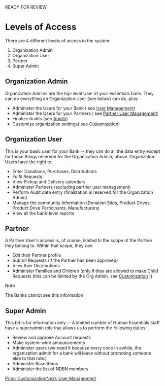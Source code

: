READY FOR REVIEW
# Levels of Access

There are 4 different levels of access in the system:
1. Organization Admin
2. Organization User
3. Partner
4. Super Admin

## Organization Admin

Organization Admins are the top-level User at your essentials bank.  They can do everything an Organization User (see below) can do, plus: 

- Administer the Users for your Bank ( see [User Management](getting_started_user_management.md))
- Administer the Users for your Partners ( see [Partner User Management](pm_partner_user_admin.md))
- Finalize Audits (see [Audits](inventory_audits.md))
- Customize organization settings( see [Customization](getting_started_customization.md))

## Organization User
This is your basic user for your Bank -- they can do all the data entry except for those things reserved for the Organization Admin, above.  Organization Users have the right to:

- Enter Donations, Purchases, Distributions
- Fulfil Requests
- View Pickup and Delivery calendars
- Administer Partners (excluding partner user management)
- Perform Audit data entry (finalization is reserved for the Organization Admin)
- Manage the community information (Donation Sites, Product Drives, Product Drive Participants, Manufacturers)
- View all the bank-level reports

## Partner
A Partner User's access is, of course, limited to the scope of the Partner they belong to.
Within that scope, they can:
- Edit their Partner profile
- Submit Requests (if the Partner has been approved)
- View their Distributions
- Administer Families and Children (only if they are allowed to make Child Requests (this can be limited by the Org Admin,  see [Customization](getting_started_customization.md) )) 

> [!NOTE]
> The Banks cannot see this information

## Super Admin
This bit is for information only -- A limited number of Human Essentials staff have a superadmin role that allows us to perform the following duties:
- Review and approve Account requests
- Make system-wide announcements
- Administer users (we need it because every once in awhile, the organization admin for a bank will leave without promoting someone else to that role.)
- Administer Base Items
- Administer the list of NDBN members

[Prior: Customization](getting_started_customization.md)[Next: User Management](getting_started_user_management.md)